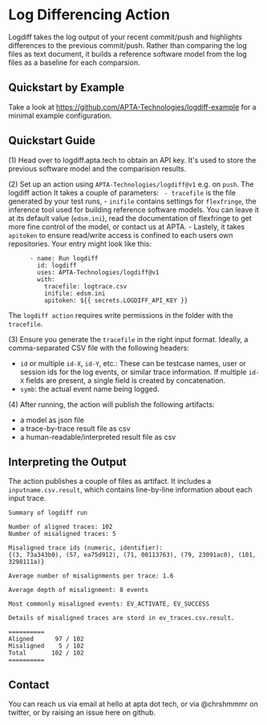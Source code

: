 # Log Differencing Action

Logdiff takes the log output of your recent commit/push and highlights differences to the previous commit/push.
Rather than comparing the log files as text document, it builds a reference software model from the log files as a baseline for each comparsion.

## Quickstart by Example

Take a look at https://github.com/APTA-Technologies/logdiff-example for a minimal example configuration.

## Quickstart Guide

(1) Head over to logdiff.apta.tech to obtain an API key. It's used to store the previous software model and the comparision results. 

(2) Set up an action using `APTA-Technologies/logdiff@v1` e.g. on `push`. The logdiff action It takes a couple of parameters: `
	- tracefile` is the file generated by your test runs,
	-  `inifile` contains settings for `flexfringe`, the inference tool used for building reference software models. You can leave it at its default value (`edsm.ini`), read the documentation of flexfringe to get more fine control of the model, or contact us at APTA.
	- Lastely, it takes `apitoken` to ensure read/write access is confined to each users own repositories.
Your entry might look like this: 
```
      - name: Run logdiff
        id: logdiff
        uses: APTA-Technologies/logdiff@v1
        with:
          tracefile: logtrace.csv
          inifile: edsm.ini
          apitoken: ${{ secrets.LOGDIFF_API_KEY }}
```
The `logdiff action` requires write permissions in the folder with the `tracefile`.

(3) Ensure you generate the `tracefile` in the right input format. Ideally, a comma-separated CSV file with the following headers:

- `id` or multiple `id-X`, `id-Y`, etc.: These can be testcase names, user or session ids for the log events, or similar trace information. If multiple `id-X` fields are present, a single field is created by concatenation.
- `symb`: the actual event name being logged. 

(4) After running, the action will publish the following artifacts:

- a model as json file
- a trace-by-trace result file as csv
- a human-readable/interpreted result file as csv

## Interpreting the Output

The action publishes a couple of files as artifact. It includes a `inputname.csv.result`, which contains line-by-line information about each input trace.

```
Summary of logdiff run

Number of aligned traces: 102
Number of misaligned traces: 5

Misaligned trace ids (numeric, identifier):
{(3, 73a343b0), (57, ea75d912), (71, 00113763), (79, 23091ac0), (101, 3298111a)}

Average number of misalignments per trace: 1.6

Average depth of misalignment: 8 events

Most commonly misaligned events: EV_ACTIVATE, EV_SUCCESS

Details of misaligned traces are stord in ev_traces.csv.result.

==========
Aligned 	 97 / 102
Misaligned	  5 / 102
Total		102 / 102
==========

```

## Contact

You can reach us via email at hello at apta dot tech, or via @chrshmmmr on twitter, or by raising an issue here on github.



